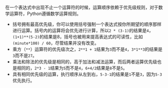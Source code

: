在一个表达式中出现不止一个运算符的时候，运算顺序依赖于优先级规则，对于数学运算符，Python遵循数学运算规则。

* 括号拥有最高优先级，你可以使用括号强制一个表达式按你所期望的顺序那样进行运算。括号内的运算将会优先进行计算，所以`2 * (3-1)`的结果是`4`，`(1+1)**(5-2)`的结果是8，括号也被用来提高表达式的可读性，比如`(minute*100) / 60`，尽管结果并没有改变。
* 乘方（`**`）运算符的优先级次之，`2**1 + 1`结果为`3`而不是`4`，`3*1**3`的结果是`3`而不是`27`。
* 乘法和除法的优先级是相同的，高于加法和减法运算，而后两者运算优先级也是相同的，`2*3 - 1`结果为`5`而不是`4`，`6+4/2`结果是`8`不是`5`。
* 具有相同优先级的运算，执行顺序从左到右，`5-3-1`的结果是`1`不是`3`，因为`5-3`优先执行。

